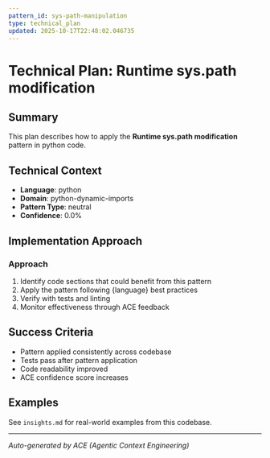 ```yaml
---
pattern_id: sys-path-manipulation
type: technical_plan
updated: 2025-10-17T22:48:02.046735
---
```

# Technical Plan: Runtime sys.path modification

## Summary

This plan describes how to apply the **Runtime sys.path modification** pattern in python code.

## Technical Context

- **Language**: python
- **Domain**: python-dynamic-imports
- **Pattern Type**: neutral
- **Confidence**: 0.0%

## Implementation Approach

### Approach

1. Identify code sections that could benefit from this pattern
2. Apply the pattern following {language} best practices
3. Verify with tests and linting
4. Monitor effectiveness through ACE feedback

## Success Criteria

- Pattern applied consistently across codebase
- Tests pass after pattern application
- Code readability improved
- ACE confidence score increases

## Examples

See `insights.md` for real-world examples from this codebase.

---

*Auto-generated by ACE (Agentic Context Engineering)*
